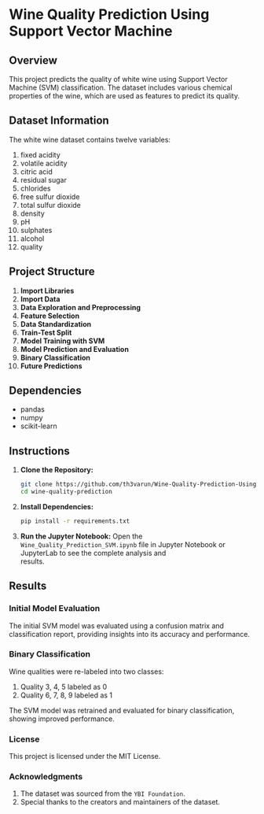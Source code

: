 # Wine Quality Prediction Using Support Vector Machine

## Overview

This project predicts the quality of white wine using Support Vector Machine (SVM) classification. The dataset includes various chemical properties of the wine, which are used as features to predict its quality.

## Dataset Information

The white wine dataset contains twelve variables:
1. fixed acidity
2. volatile acidity
3. citric acid
4. residual sugar
5. chlorides
6. free sulfur dioxide
7. total sulfur dioxide
8. density
9. pH
10. sulphates
11. alcohol
12. quality

## Project Structure

1. **Import Libraries**
2. **Import Data**
3. **Data Exploration and Preprocessing**
4. **Feature Selection**
5. **Data Standardization**
6. **Train-Test Split**
7. **Model Training with SVM**
8. **Model Prediction and Evaluation**
9. **Binary Classification**
10. **Future Predictions**

## Dependencies

- pandas
- numpy
- scikit-learn

## Instructions

1. **Clone the Repository:**
   ```sh
   git clone https://github.com/th3varun/Wine-Quality-Prediction-Using-Support-Vector-Machine.git
   cd wine-quality-prediction

2. **Install Dependencies:**
   ```sh
   pip install -r requirements.txt

3. **Run the Jupyter Notebook:**
   Open the `Wine_Quality_Prediction_SVM.ipynb` file in Jupyter Notebook or JupyterLab to see the complete analysis and   
   results.

## Results

### Initial Model Evaluation

The initial SVM model was evaluated using a confusion matrix and classification report, providing insights into its accuracy and performance.

### Binary Classification

Wine qualities were re-labeled into two classes:
1. Quality 3, 4, 5 labeled as 0
2. Quality 6, 7, 8, 9 labeled as 1

The SVM model was retrained and evaluated for binary classification, showing improved performance.

### License

This project is licensed under the MIT License.

### Acknowledgments

1. The dataset was sourced from the `YBI Foundation`.
2. Special thanks to the creators and maintainers of the dataset.
